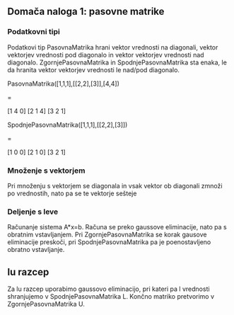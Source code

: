  
## Domača naloga 1: pasovne matrike

### Podatkovni tipi

Podatkovi tip PasovnaMatrika hrani vektor vrednosti na diagonali, vektor vektorjev vrednosti pod diagonalo in vektor vektorjev vrednosti nad diagonalo. ZgornjePasovnaMatrika in SpodnjePasovnaMatrika sta enaka, le da hranita vektor vektorjev vrednosti le nad/pod diagonalo.

PasovnaMatrika([1,1,1],[[2,2],[3]],[4,4])

=

[1 4 0]
[2 1 4]
[3 2 1]

SpodnjePasovnaMatrika([1,1,1],[[2,2],[3]])

=

[1 0 0]
[2 1 0]
[3 2 1]

### Množenje s vektorjem

Pri množenju s vektorjem se diagonala in vsak vektor ob diagonali zmnoži po vrednostih, nato pa se te vektorje sešteje

### Deljenje s leve

Računanje sistema A*x=b. Računa se preko gaussove eliminacije, nato pa s obratnim vstavljanjem. Pri ZgornjePasovnaMatrika se korak gausove eliminacije preskoči, pri SpodnjePasovnaMatrika pa je poenostavljeno obratno vstavljanje.

## lu razcep

Za lu razcep uporabimo gaussovo eliminacijo, pri kateri pa l vrednosti shranjujemo v SpodnjePasovnaMatrika L. Končno matriko pretvorimo v ZgornjePasovnaMatrika U.
